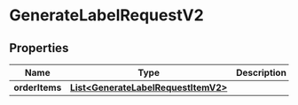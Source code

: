 
# GenerateLabelRequestV2

## Properties
Name | Type | Description | Notes
------------ | ------------- | ------------- | -------------
**orderItems** | [**List&lt;GenerateLabelRequestItemV2&gt;**](GenerateLabelRequestItemV2.md) |  | 




